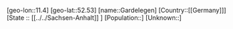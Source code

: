 ﻿---
location: [52.53,11.4]
type: City
tags:
- geo/City


SpocWebEntityId: 30361
isDeleted: false
confidential: public

---
[geo-lon::11.4]
[geo-lat::52.53]
[name::Gardelegen]
[Country::[[Germany]]]
[State :: [[../../Sachsen-Anhalt]] ]
[Population::]
[Unknown::]

